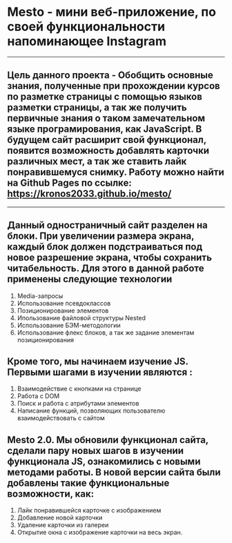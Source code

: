 # Mesto - мини веб-приложение, по своей функциональности напоминающее Instagram
------
## Цель данного проекта - Обобщить основные знания, полученные при прохождении курсов по разметке страницы с помощью языков разметки страницы, а так же получить первичные знания о таком замечательном языке програмирования, как JavaScript. В будущем сайт расширит свой функционал, появится возможность добавлять карточки различных мест, а так же ставить лайк понравившемуся снимку. Работу можно найти на Github Pages по ссылке: https://kronos2033.github.io/mesto/
------
## Данный одностраничный сайт разделен на блоки. При увеличении размера экрана, каждый блок должен подстраиваться под новое разрешение экрана, чтобы сохранить читабельность. Для этого в данной работе применены следующие технологии
1. Media-запросы
2. Использование псевдоклассов
3. Позиционирование элементов
4. Ипользование файловой структуры Nested
5. Использование БЭМ-методологии
6. Использование флекс блоков, а так же задание элементам позиционирования
## Кроме того, мы начинаем изучение JS. Первыми шагами в изучении являются :
1. Взаимодействие с кнопками на странице
2. Работа с DOM 
3. Поиск и работа с атрибутами элементов
4. Написание функций, позволяющих пользователю взаимодействовать с сайтом
## Mesto 2.0. Мы обновили функционал сайта, сделали пару новых шагов в изучении функционала JS, ознакомились с новыми методами работы. В новой версии сайта были добавлены такие функциональные возможности, как:
1. Лайк понравившейся карточке с изображением
2. Добавление новой карточки
3. Удаление карточки из галереи
4. Открытие окна с изображение карточки на весь экран.